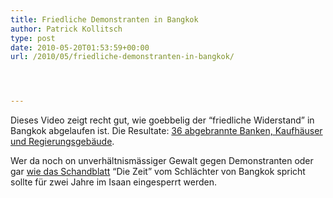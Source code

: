 ```yaml
---
title: Friedliche Demonstranten in Bangkok
author: Patrick Kollitsch
type: post
date: 2010-05-20T01:53:59+00:00
url: /2010/05/friedliche-demonstranten-in-bangkok/




---
```

Dieses Video zeigt recht gut, wie goebbelig der &#8220;friedliche Widerstand&#8221; in Bangkok abgelaufen ist. Die Resultate: [36 abgebrannte Banken, Kaufhäuser und Regierungsgebäude][1].

Wer da noch on unverhältnismässiger Gewalt gegen Demonstranten oder gar [wie das Schandblatt][2] &#8220;Die Zeit&#8221; vom Schlächter von Bangkok spricht sollte für zwei Jahre im Isaan eingesperrt werden.

 [1]: http://www.nationmultimedia.com/home/2010/05/20/national/List-of-36-places-in-Bangkok-hit-by-arsons-30129869.html
 [2]: http://www.zeit.de/politik/ausland/2010-05/thailand-bangkok-gewalt
